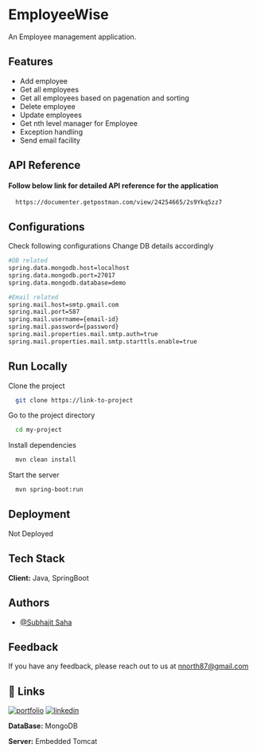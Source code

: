 
# EmployeeWise

An Employee management application.


## Features

- Add employee
- Get all employees
- Get all employees based on pagenation and sorting
- Delete employee
- Update employees
- Get nth level manager for Employee
- Exception handling
- Send email facility


## API Reference

#### Follow below link for detailed API reference for the application

```http
  https://documenter.getpostman.com/view/24254665/2s9Ykq5zz7
```
## Configurations

Check following configurations Change DB details accordingly

```bash
#DB related
spring.data.mongodb.host=localhost
spring.data.mongodb.port=27017
spring.data.mongodb.database=demo

#Email related
spring.mail.host=smtp.gmail.com
spring.mail.port=587
spring.mail.username={email-id}
spring.mail.password={password}
spring.mail.properties.mail.smtp.auth=true
spring.mail.properties.mail.smtp.starttls.enable=true


```
    
## Run Locally

Clone the project

```bash
  git clone https://link-to-project
```

Go to the project directory

```bash
  cd my-project
```

Install dependencies

```bash
  mvn clean install
```

Start the server

```bash
  mvn spring-boot:run
```


## Deployment

Not Deployed



## Tech Stack

**Client:** Java, SpringBoot


## Authors

- [@Subhajit Saha](https://github.com/subhajit51193)


## Feedback

If you have any feedback, please reach out to us at nnorth87@gmail.com


## 🔗 Links
[![portfolio](https://img.shields.io/badge/my_portfolio-000?style=for-the-badge&logo=ko-fi&logoColor=white)](https://subhajit51193.github.io/)
[![linkedin](https://img.shields.io/badge/linkedin-0A66C2?style=for-the-badge&logo=linkedin&logoColor=white)](https://www.linkedin.com/in/subhajit-saha-103110185/)

**DataBase:** MongoDB

**Server:** Embedded Tomcat




